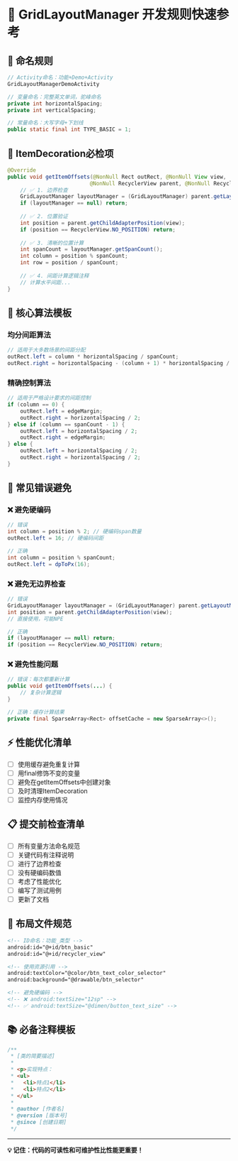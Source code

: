 # 🚀 GridLayoutManager 开发规则快速参考

## 📝 命名规则
```java
// Activity命名：功能+Demo+Activity
GridLayoutManagerDemoActivity

// 变量命名：完整英文单词，驼峰命名
private int horizontalSpacing;
private int verticalSpacing;

// 常量命名：大写字母+下划线
public static final int TYPE_BASIC = 1;
```

## 🎯 ItemDecoration必检项
```java
@Override
public void getItemOffsets(@NonNull Rect outRect, @NonNull View view,
                          @NonNull RecyclerView parent, @NonNull RecyclerView.State state) {
    // ✅ 1. 边界检查
    GridLayoutManager layoutManager = (GridLayoutManager) parent.getLayoutManager();
    if (layoutManager == null) return;
    
    // ✅ 2. 位置验证
    int position = parent.getChildAdapterPosition(view);
    if (position == RecyclerView.NO_POSITION) return;
    
    // ✅ 3. 清晰的位置计算
    int spanCount = layoutManager.getSpanCount();
    int column = position % spanCount;
    int row = position / spanCount;
    
    // ✅ 4. 间距计算逻辑注释
    // 计算水平间距...
}
```

## 🔧 核心算法模板

### 均分间距算法
```java
// 适用于大多数场景的间距分配
outRect.left = column * horizontalSpacing / spanCount;
outRect.right = horizontalSpacing - (column + 1) * horizontalSpacing / spanCount;
```

### 精确控制算法
```java
// 适用于严格设计要求的间距控制
if (column == 0) {
    outRect.left = edgeMargin;
    outRect.right = horizontalSpacing / 2;
} else if (column == spanCount - 1) {
    outRect.left = horizontalSpacing / 2;
    outRect.right = edgeMargin;
} else {
    outRect.left = horizontalSpacing / 2;
    outRect.right = horizontalSpacing / 2;
}
```

## 🚫 常见错误避免

### ❌ 避免硬编码
```java
// 错误
int column = position % 2; // 硬编码span数量
outRect.left = 16; // 硬编码间距

// 正确
int column = position % spanCount;
outRect.left = dpToPx(16);
```

### ❌ 避免无边界检查
```java
// 错误
GridLayoutManager layoutManager = (GridLayoutManager) parent.getLayoutManager();
int position = parent.getChildAdapterPosition(view);
// 直接使用，可能NPE

// 正确
if (layoutManager == null) return;
if (position == RecyclerView.NO_POSITION) return;
```

### ❌ 避免性能问题
```java
// 错误：每次都重新计算
public void getItemOffsets(...) {
    // 复杂计算逻辑
}

// 正确：缓存计算结果
private final SparseArray<Rect> offsetCache = new SparseArray<>();
```

## ⚡ 性能优化清单
- [ ] 使用缓存避免重复计算
- [ ] 用final修饰不变的变量
- [ ] 避免在getItemOffsets中创建对象
- [ ] 及时清理ItemDecoration
- [ ] 监控内存使用情况

## 📋 提交前检查清单
- [ ] 所有变量方法命名规范
- [ ] 关键代码有注释说明
- [ ] 进行了边界检查
- [ ] 没有硬编码数值
- [ ] 考虑了性能优化
- [ ] 编写了测试用例
- [ ] 更新了文档

## 🎨 布局文件规范
```xml
<!-- ID命名：功能_类型 -->
android:id="@+id/btn_basic"
android:id="@+id/recycler_view"

<!-- 使用资源引用 -->
android:textColor="@color/btn_text_color_selector"
android:background="@drawable/btn_selector"

<!-- 避免硬编码 -->
<!-- ❌ android:textSize="12sp" -->
<!-- ✅ android:textSize="@dimen/button_text_size" -->
```

## 📚 必备注释模板
```java
/**
 * [类的简要描述]
 * 
 * <p>实现特点：
 * <ul>
 *   <li>特点1</li>
 *   <li>特点2</li>
 * </ul>
 * 
 * @author [作者名]
 * @version [版本号]
 * @since [创建日期]
 */
```

---
**💡 记住：代码的可读性和可维护性比性能更重要！** 